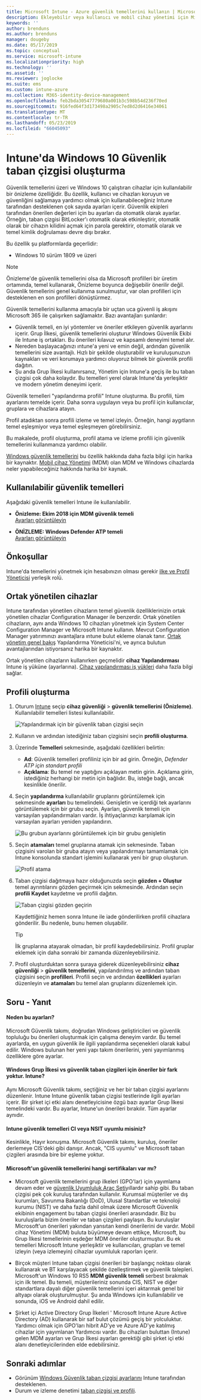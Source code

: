 ```yaml
---
title: Microsoft Intune - Azure güvenlik temellerini kullanın | Microsoft Docs
description: Ekleyebilir veya kullanıcı ve mobil cihaz yönetimi için Microsoft Intune kullanarak cihazlardaki verileri korumak için önerilen grubu güvenlik ayarlarını yapılandırın. BitLocker'ı etkinleştirmek, Microsoft Defender Gelişmiş tehdit koruması yapılandırma, Internet Explorer denetim, Smart Screen kullanan, yerel güvenlik ilkelerini ayarlama, parola iste, Internet karşıdan yüklemeler ve daha fazlasını engelleyin.
keywords: ''
author: brenduns
ms.author: brenduns
manager: dougeby
ms.date: 05/17/2019
ms.topic: conceptual
ms.service: microsoft-intune
ms.localizationpriority: high
ms.technology: ''
ms.assetid: ''
ms.reviewer: joglocke
ms.suite: ems
ms.custom: intune-azure
ms.collection: M365-identity-device-management
ms.openlocfilehash: feb2bda30547779680a001b3c598b54d236f70ed
ms.sourcegitcommit: 916fed64f3d173498a2905c7ed8d2d6416e34061
ms.translationtype: MT
ms.contentlocale: tr-TR
ms.lasthandoff: 05/23/2019
ms.locfileid: "66045093"
---
```

# <a name="create-a-windows-10-security-baseline-in-intune"></a>Intune'da Windows 10 Güvenlik taban çizgisi oluşturma

Güvenlik temellerini üzeri ve Windows 10 çalıştıran cihazlar için kullanılabilir bir önizleme özelliğidir. Bu özellik, kullanıcı ve cihazları koruyun ve güvenliğini sağlamaya yardımcı olmak için kullanabileceğiniz Intune tarafından desteklenen çok sayıda ayarları içerir. Güvenlik ekipleri tarafından önerilen değerleri için bu ayarları da otomatik olarak ayarlar. Örneğin, taban çizgisi BitLocker'ı otomatik olarak etkinleştirir, otomatik olarak bir cihazın kilidini açmak için parola gerektirir, otomatik olarak ve temel kimlik doğrulaması devre dışı bırakır.

Bu özellik şu platformlarda geçerlidir:

- Windows 10 sürüm 1809 ve üzeri

> [!NOTE]
> Önizleme'de güvenlik temellerini olsa da Microsoft profilleri bir üretim ortamında, temel kullanarak, Önizleme boyunca değişebilir önerilir değil. Güvenlik temellerini genel kullanıma sunulmuştur, var olan profilleri için desteklenen en son profilleri dönüştürmez.

Güvenlik temellerini kullanma amacıyla bir uçtan uca güvenli iş akışını Microsoft 365 ile çalışırken sağlamaktır. Bazı avantajları şunlardır:

- Güvenlik temeli, en iyi yöntemler ve öneriler etkileyen güvenlik ayarlarını içerir. Grup İlkesi, güvenlik temellerini oluşturur Windows Güvenlik Ekibi ile Intune iş ortakları. Bu önerileri kılavuz ve kapsamlı deneyimi temel alır.
- Nereden başlayacağınızı ıntune'a yeni ve emin değil, ardından güvenlik temellerini size avantajlı. Hızlı bir şekilde oluşturabilir ve kuruluşunuzun kaynakları ve veri korumaya yardımcı oluyoruz bilmek bir güvenlik profili dağıtın.
- Şu anda Grup İlkesi kullanırsanız, Yönetim için Intune'a geçiş ile bu taban çizgisi çok daha kolaydır. Bu temelleri yerel olarak Intune'da yerleşiktir ve modern yönetim deneyimi içerir.

Güvenlik temelleri "yapılandırma profili" Intune oluşturma. Bu profili, tüm ayarlarını temelde içerir. Daha sonra uygulayın veya bu profil için kullanıcılar, gruplara ve cihazlara atayın.

Profil atadıktan sonra profili izleme ve temel izleyin. Örneğin, hangi aygıtların temel eşleşmiyor veya temel eşleşmeyen görebilirsiniz.

Bu makalede, profil oluşturma, profil atama ve izleme profili için güvenlik temellerini kullanmanıza yardımcı olabilir.

[Windows güvenlik temellerini](https://docs.microsoft.com/windows/security/threat-protection/windows-security-baselines) bu özellik hakkında daha fazla bilgi için harika bir kaynaktır. [Mobil cihaz Yönetimi](https://docs.microsoft.com/windows/client-management/mdm/) (MDM) olan MDM ve Windows cihazlarda neler yapabileceğiniz hakkında harika bir kaynak.

## <a name="available-security-baselines"></a>Kullanılabilir güvenlik temelleri  

Aşağıdaki güvenlik temelleri Intune ile kullanılabilir.
- **Önizleme: Ekim 2018 için MDM güvenlik temeli**  
  [Ayarları görüntüleyin](security-baseline-settings-windows.md)

- **ÖNİZLEME: Windows Defender ATP temeli**  
  [Ayarları görüntüleyin](security-baseline-settings-defender-atp.md)


## <a name="prerequisites"></a>Önkoşullar
Intune'da temellerini yönetmek için hesabınızın olması gerekir [ilke ve Profil Yöneticisi](role-based-access-control.md#built-in-roles) yerleşik rolü.


## <a name="co-managed-devices"></a>Ortak yönetilen cihazlar

Intune tarafından yönetilen cihazların temel güvenlik özelliklerinizin ortak yönetilen cihazlar Configuration Manager ile benzerdir. Ortak yönetilen cihazların, aynı anda Windows 10 cihazları yönetmek için System Center Configuration Manager ve Microsoft Intune kullanın. Mevcut Configuration Manager yatırımınızı avantajlara ıntune bulut ekleme olanak tanır. [Ortak yönetim genel bakış](https://docs.microsoft.com/sccm/comanage/overview) Yapılandırma Yöneticisi'ni, ve ayrıca bulutun avantajlarından istiyorsanız harika bir kaynaktır.

Ortak yönetilen cihazların kullanırken geçmelidir **cihaz Yapılandırması** Intune iş yüküne (ayarlarına). [Cihaz yapılandırması iş yükleri](https://docs.microsoft.com/sccm/comanage/workloads#device-configuration) daha fazla bilgi sağlar.

## <a name="create-the-profile"></a>Profili oluşturma

1. Oturum [Intune](https://go.microsoft.com/fwlink/?linkid=20909) seçip **cihaz güvenliği** > **güvenlik temellerini (Önizleme)**. Kullanılabilir temelleri listesi kullanılabilir. 

    ![Yapılandırmak için bir güvenlik taban çizgisi seçin](./media/security-baselines/available-baselines.png)


2. Kullanın ve ardından istediğiniz taban çizgisini seçin **profili oluşturma**.  

3. Üzerinde **Temelleri** sekmesinde, aşağıdaki özellikleri belirtin:

    - **Ad**: Güvenlik temelleri profiliniz için bir ad girin. Örneğin, *Defender ATP için standart profili*
    - **Açıklama**: Bu temel ne yaptığını açıklayan metin girin. Açıklama girin, istediğiniz herhangi bir metin için bağlıdır. Bu, isteğe bağlı, ancak kesinlikle önerilir.

4. Seçin **yapılandırma** kullanılabilir gruplarını görüntülemek için sekmesinde **ayarları** bu temelindeki. Genişletin ve içerdiği tek ayarlarını görüntülemek için bir grubu seçin. Ayarları, güvenlik temeli için varsayılan yapılandırmaları vardır. İş ihtiyaçlarınızı karşılamak için varsayılan ayarları yeniden yapılandırın.  

    ![Bu grubun ayarlarını görüntülemek için bir grubu genişletin](./media/security-baselines/sample-list-of-settings.png)

5. Seçin **atamaları** temel gruplarına atamak için sekmesinde. Taban çizgisini varolan bir gruba atayın veya yapılandırmayı tamamlamak için Intune konsolunda standart işlemini kullanarak yeni bir grup oluşturun.  

   ![Profil atama](./media/security-baselines/assignments.png)
  
6. Taban çizgisi dağıtmaya hazır olduğunuzda seçin **gözden + Oluştur** temel ayrıntılarını gözden geçirmek için sekmesinde. Ardından seçin **profili Kaydet** kaydetme ve profili dağıtın. 

   ![Taban çizgisi gözden geçirin](./media/security-baselines/review.png) 

   Kaydettiğiniz hemen sonra Intune ile iade gönderilirken profili cihazlara gönderilir. Bu nedenle, bunu hemen oluşabilir.

   > [!TIP]  
   > İlk gruplarına atayarak olmadan, bir profil kaydedebilirsiniz. Profil gruplar eklemek için daha sonraki bir zamanda düzenleyebilirsiniz. 

7. Profil oluşturduktan sonra şuraya giderek düzenleyebilirsiniz **cihaz güvenliği** > **güvenlik temellerini**, yapılandırılmış ve ardından taban çizgisini seçin **profilleri**.  Profili seçin ve ardından **özellikleri** ayarları düzenleyin ve **atamaları** bu temel alan gruplarını düzenlemek için. 

## <a name="q--a"></a>Soru - Yanıt

#### <a name="why-these-settings"></a>Neden bu ayarları?

Microsoft Güvenlik takımı, doğrudan Windows geliştiricileri ve güvenlik topluluğu bu önerileri oluşturmak için çalışma deneyim vardır. Bu temel ayarlarda, en uygun güvenlik ile ilgili yapılandırma seçenekleri olarak kabul edilir. Windows bulunan her yeni yapı takım önerilerini, yeni yayımlanmış özelliklere göre ayarlar.

#### <a name="is-there-a-difference-in-the-recommendations-for-windows-security-baselines-for-group-policy-vs-intune"></a>Windows Grup İlkesi vs güvenlik taban çizgileri için öneriler bir fark yoktur. Intune?

Aynı Microsoft Güvenlik takımı, seçtiğiniz ve her bir taban çizgisi ayarlarını düzenlenir. Intune Intune güvenlik taban çizgisi testlerinde ilgili ayarları içerir. Bir şirket içi etki alanı denetleyicisine özgü bazı ayarlar Grup İlkesi temelindeki vardır. Bu ayarlar, Intune'un önerileri bırakılır. Tüm ayarlar aynıdır.

#### <a name="are-the-intune-security-baselines-cis-or-nsit-compliant"></a>Intune güvenlik temelleri CI veya NSIT uyumlu misiniz?

Kesinlikle, Hayır konuşma. Microsoft Güvenlik takımı, kuruluş, öneriler derlemeye CIS'deki gibi danışır. Ancak, "CIS uyumlu" ve Microsoft taban çizgileri arasında bire bir eşleme yoktur.

#### <a name="what-certifications-does-microsofts-security-baselines-have"></a>Microsoft'un güvenlik temellerini hangi sertifikaları var mı? 

- Microsoft güvenlik temellerini grup ilkeleri (GPO'lar) için yayımlama devam eder ve [güvenlik Uyumluluk Araç Seti](https://docs.microsoft.com/windows/security/threat-protection/security-compliance-toolkit-10)yıllardır sahip gibi. Bu taban çizgisi pek çok kuruluş tarafından kullanılır. Kurumsal müşteriler ve dış kurumları, Savunma Bakanlığı (DoD), Ulusal Standartlar ve teknoloji kurumu (NIST) ve daha fazla dahil olmak üzere Microsoft Güvenlik ekibinin engagement bu taban çizgisi önerileri arasındadır. Biz bu kuruluşlarla bizim öneriler ve taban çizgileri paylaşın. Bu kuruluşlar Microsoft'un önerileri yakından yansıtan kendi önerilerini de vardır. Mobil cihaz Yönetimi (MDM) buluta büyümeye devam ettikçe, Microsoft, bu Grup İlkesi temellerinin eşdeğer MDM öneriler oluşturmuştur. Bu ek temelleri Microsoft Intune yerleşiktir ve kullanıcıları, grupları ve temel izleyin (veya izlemeyin) cihazlar uyumluluk raporları içerir.

- Birçok müşteri Intune taban çizgisi önerileri bir başlangıç noktası olarak kullanarak ve BT karşılayacak şekilde özelleştirmek ve güvenlik talepleri. Microsoft'un Windows 10 RS5 **MDM güvenlik temeli** serbest bırakmak için ilk temel. Bu temeli, müşterileriniz sonunda CIS, NIST ve diğer standartlara dayalı diğer güvenlik temellerini içeri aktarmak genel bir altyapı olarak oluşturulmuştur. Şu anda Windows için kullanılabilir ve sonunda, iOS ve Android dahil edilir.

- Şirket içi Active Directory Grup İlkeleri ' Microsoft Intune Azure Active Directory (AD) kullanarak bir saf bulut çözümü geçiş bir yolculuktur. Yardımcı olmak için GPO'ları hibrit AD'ye ve Azure AD'ye katılmış cihazlar için yayımlanan Yardımcısı vardır. Bu cihazları buluttan (Intune) gelen MDM ayarları ve Grup İlkesi ayarları gerektiği gibi şirket içi etki alanı denetleyicilerinden elde edebilirsiniz.

## <a name="next-steps"></a>Sonraki adımlar
- Görünüm [Windows Güvenlik taban çizgisi ayarlarını](security-baseline-settings-windows.md) Intune tarafından desteklenen.  
- Durum ve izleme denetimi [taban çizgisi ve profili](security-baselines-monitor.md).
